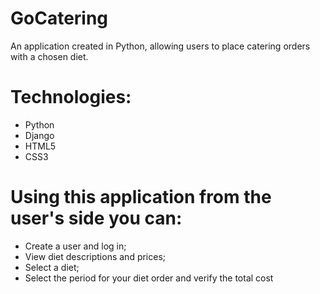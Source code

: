 # GoCatering
An application created in Python, allowing users to place catering orders with a chosen diet.

# Technologies:
- Python
- Django
- HTML5
- CSS3

# Using this application from the user's side you can:
- Create a user and log in;
- View diet descriptions and prices;
- Select a diet;
- Select the period for your diet order and verify the total cost
